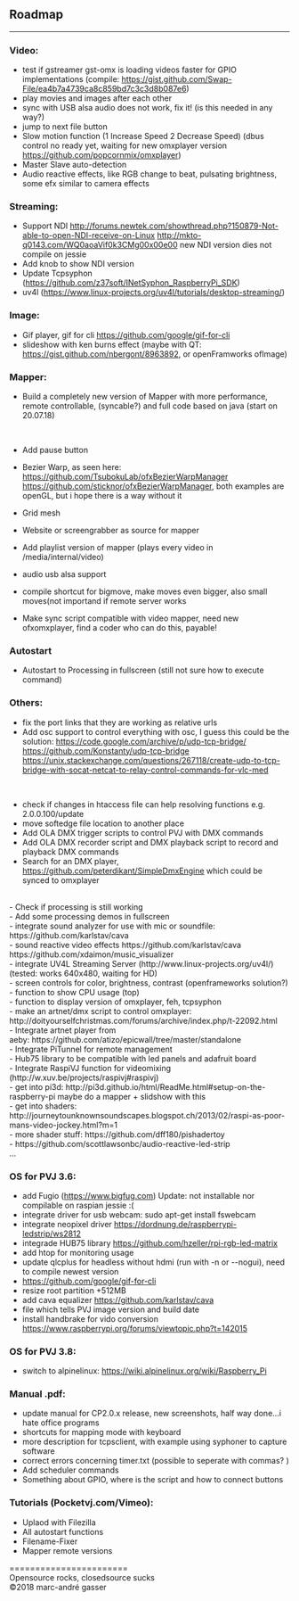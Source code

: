 ## Roadmap
**********

### Video: <br />
- test if gstreamer gst-omx is loading videos faster for GPIO implementations (compile: https://gist.github.com/Swap-File/ea4b7a4739ca8c859bd7c3c3d8b087e6) <br />
- play movies and images after each other <br />
- sync with USB alsa audio does not work, fix it! (is this needed in any way?)<br />
- jump to next file button <br />
- Slow motion function (1 Increase Speed 2 Decrease Speed) (dbus control no ready yet, waiting for new omxplayer version https://github.com/popcornmix/omxplayer)<br />
- Master Slave auto-detection<br />
- Audio reactive effects, like RGB change to beat, pulsating brightness, some efx similar to camera effects<br />

### Streaming: <br />
- Support NDI http://forums.newtek.com/showthread.php?150879-Not-able-to-open-NDI-receive-on-Linux http://mkto-q0143.com/WQ0aoaVif0k3CMg00x00e00 new NDI version dies not compile on jessie <br />
- Add knob to show NDI version <br />
- Update Tcpsyphon (https://github.com/z37soft/INetSyphon_RaspberryPi_SDK)
- uv4l (https://www.linux-projects.org/uv4l/tutorials/desktop-streaming/)

### Image: <br />
- Gif player, gif for cli https://github.com/google/gif-for-cli <br />
- slideshow with ken burns effect (maybe with QT: https://gist.github.com/nbergont/8963892, or openFramworks ofImage)<br />

### Mapper: <br />
- Build a completely new version of Mapper with more performance, remote controllable, (syncable?) and full code based on java (start on 20.07.18) <br />

<br />

- Add pause button<br />

- Bezier Warp, as seen here: https://github.com/TsubokuLab/ofxBezierWarpManager https://github.com/sticknor/ofxBezierWarpManager, both examples are openGL, but i hope there is a way without it<br />
- Grid mesh <br />
- Website or screengrabber as source for mapper  <br />
- Add playlist version of mapper (plays every video in /media/internal/video) <br />
- audio usb alsa support<br />
- compile shortcut for bigmove, make moves even bigger, also small moves(not importand if remote server works <br />
- Make sync script compatible with video mapper, need new ofxomxplayer, find a coder who can do this, payable! <br />

### Autostart
- Autostart to Processing in fullscreen (still not sure how to execute command) <br />

### Others:<br />
 
- fix the port links that they are working as relative urls  <br />
- Add osc support to control everything with osc, I guess this could be the solution: https://code.google.com/archive/p/udp-tcp-bridge/ https://github.com/Konstanty/udp-tcp-bridge https://unix.stackexchange.com/questions/267118/create-udp-to-tcp-bridge-with-socat-netcat-to-relay-control-commands-for-vlc-med<br />
<br />

- check if changes in htaccess file can help resolving functions e.g. 2.0.0.100/update <br />
- move softedge file location to another place<br />
- Add OLA DMX trigger scripts to control PVJ with DMX commands<br />
- Add OLA DMX recorder script and DMX playback script to record and playback DMX commands <br />
- Search for an DMX player, https://github.com/peterdikant/SimpleDmxEngine which could be synced to omxplayer <br />
<br />
- Check if processing is still working <br />
- Add some processing demos in fullscreen <br />
- integrate sound analyzer for use with mic or soundfile: https://github.com/karlstav/cava<br />
- sound reactive video effects https://github.com/karlstav/cava https://github.com/xdaimon/music_visualizer<br />
- integrate UV4L Streaming Server (http://www.linux-projects.org/uv4l/) (tested: works 640x480, waiting for HD)<br />
- screen controls for color, brightness, contrast (openframeworks solution?) <br />
- function to show CPU usage (top)<br />
- function to display version of omxplayer, feh, tcpsyphon<br />
- make an artnet/dmx script to control omxplayer: http://doityourselfchristmas.com/forums/archive/index.php/t-22092.html <br />
- Integrate artnet player from aeby: https://github.com/atizo/epicwall/tree/master/standalone<br />
- Integrate PiTunnel for remote management <br />
- Hub75 library to be compatible with led panels and adafruit board <br />
- Integrate RaspiVJ function for videomixing (http://w.xuv.be/projects/raspivj#raspivj) <br />
- get into pi3d: http://pi3d.github.io/html/ReadMe.html#setup-on-the-raspberry-pi maybe do a mapper + slidshow with this<br />
- get into shaders: http://journeytounknownsoundscapes.blogspot.ch/2013/02/raspi-as-poor-mans-video-jockey.html?m=1<br />
- more shader stuff: https://github.com/dff180/pishadertoy<br />
- https://github.com/scottlawsonbc/audio-reactive-led-strip<br />
...

### OS for PVJ 3.6: <br />
- add Fugio (https://www.bigfug.com) Update: not installable nor compilable on raspian jessie :( <br />
- integrate driver for usb webcam: sudo apt-get install fswebcam<br />
- integrate neopixel driver https://dordnung.de/raspberrypi-ledstrip/ws2812<br />
- integrade HUB75 library https://github.com/hzeller/rpi-rgb-led-matrix <br />
- add htop for monitoring usage <br />
- update qlcplus for headless without hdmi (run with -n or --nogui), need to compile newest version <br />
- https://github.com/google/gif-for-cli  <br />
- resize root partition +512MB <br />
- add cava equalizer https://github.com/karlstav/cava<br />
- file which tells PVJ image version and build date <br />
- install handbrake for vido conversion https://www.raspberrypi.org/forums/viewtopic.php?t=142015 <br />


### OS for PVJ 3.8: <br />
- switch to alpinelinux: https://wiki.alpinelinux.org/wiki/Raspberry_Pi<br />

### Manual .pdf: <br />

- update manual for CP2.0.x release, new screenshots, half way done...i hate office programs <br />
- shortcuts for mapping mode with keyboard <br />
- more description for tcpsclient, with example using syphoner to capture software <br />
- correct errors concerning timer.txt (possible to seperate with commas? ) <br />
- Add scheduler commands <br />
- Something about GPIO, where is the script and how to connect buttons <br />

### Tutorials (Pocketvj.com/Vimeo): <br />

- Uplaod with Filezilla<br />
- All autostart functions <br />
- Filename-Fixer<br />
- Mapper remote versions<br />

=======================<br />
Opensource rocks, closedsource sucks<br />
©2018 marc-andré gasser

